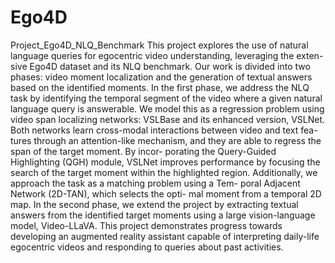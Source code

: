 # Ego4D
Project_Ego4D_NLQ_Benchmark
This project explores the use of natural language queries for egocentric video understanding, leveraging the exten- sive Ego4D dataset and its NLQ benchmark. Our work is divided into two phases: video moment localization and the generation of textual answers based on the identified moments. In the first phase, we address the NLQ task by identifying the temporal segment of the video where a given natural language query is answerable. We model this as a regression problem using video span localizing networks: VSLBase and its enhanced version, VSLNet. Both networks learn cross-modal interactions between video and text fea- tures through an attention-like mechanism, and they are able to regress the span of the target moment. By incor- porating the Query-Guided Highlighting (QGH) module, VSLNet improves performance by focusing the search of the target moment within the highlighted region. Additionally, we approach the task as a matching problem using a Tem- poral Adjacent Network (2D-TAN), which selects the opti- mal moment from a temporal 2D map. In the second phase, we extend the project by extracting textual answers from the identified target moments using a large vision-language model, Video-LLaVA. This project demonstrates progress towards developing an augmented reality assistant capable of interpreting daily-life egocentric videos and responding to queries about past activities.
